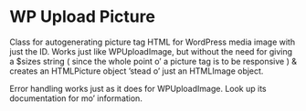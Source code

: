 WP Upload Picture
=========================

Class for autogenerating picture tag HTML for WordPress media image with just the ID. Works just like WPUploadImage, but without the need for giving a $sizes string ( since the whole point o’ a picture tag is to be responsive ) & creates an HTMLPicture object ’stead o’ just an HTMLImage object.

Error handling works just as it does for WPUploadImage. Look up its documentation for mo’ information.
